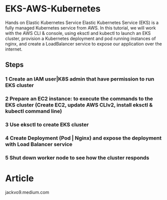 # EKS-AWS-Kubernetes
Hands on Elastic Kubernetes Service
Elastic Kubernetes Service (EKS) is a fully managed Kubernetes service from AWS. In this tutorial, we will work with the AWS CLI & console, using eksctl and kubectl to launch an EKS cluster, provision a Kubernetes deployment and pod running instances of nginx, and create a LoadBalancer service to expose our application over the internet.

## Steps
### 1 Create an IAM user|K8S admin that have permission to run EKS cluster
### 2 Prepare an EC2 instance: to execute the commands to the EKS cluster (Create EC2, update AWS CLIv2, install eksctl & kubectl command line)
### 3 Use eksctl to create EKS cluster
### 4 Create Deployment (Pod | Nginx) and expose the deployment with Load Balancer service
### 5 Shut down worker node to see how the cluster responds

# Article
jackvo9.medium.com
